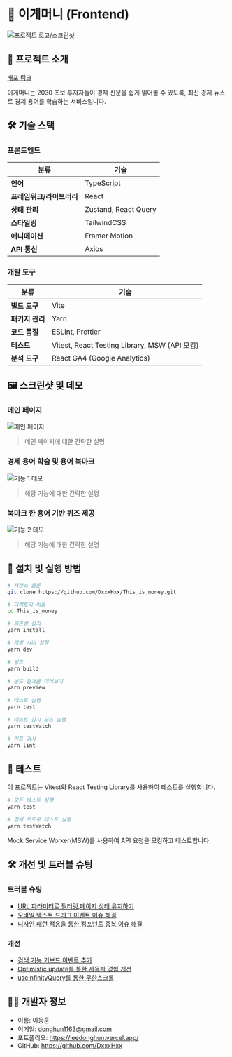 # 🎯 이게머니 (Frontend)

![프로젝트 로고/스크린샷](https://github.com/user-attachments/assets/74dc89ab-24e5-4734-b927-407d21b37e60)

## 📝 프로젝트 소개

[배포 링크](https://thisismoney.site/)

이게머니는 2030 초보 투자자들이 경제 신문을 쉽게 읽어볼 수 있도록, 최신 경제 뉴스로 경제 용어를 학습하는 서비스입니다.

## 🛠️ 기술 스택

### 프론트엔드
  | 분류 | 기술 |
|------|------|
| **언어** | TypeScript |
| **프레임워크/라이브러리** | React |
| **상태 관리** | Zustand, React Query|
| **스타일링** | TailwindCSS |
| **애니메이션** |Framer Motion |
| **API 통신** |Axios|


### 개발 도구
| 분류 | 기술 |
|------|------|
| **빌드 도구** | Vite |
| **패키지 관리** | Yarn |
| **코드 품질** | ESLint, Prettier|
| **테스트** | Vitest, React Testing Library, MSW (API 모킹)|
| **분석 도구** |React GA4 (Google Analytics) |

## 🖼️ 스크린샷 및 데모

### 메인 페이지
![메인 페이지](https://github.com/user-attachments/assets/74dc89ab-24e5-4734-b927-407d21b37e60)
> 메인 페이지에 대한 간략한 설명

### 경제 용어 학습 및 용어 북마크
![기능 1 데모](https://github.com/user-attachments/assets/86a61bca-a748-408b-9ccb-93bf57a9cbd7)
> 해당 기능에 대한 간략한 설명

### 북마크 한 용어 기반 퀴즈 제공
![기능 2 데모](https://github.com/user-attachments/assets/3b89ff86-ec58-4c1b-a7d7-b6b2abbb5ffd)
> 해당 기능에 대한 간략한 설명

## 🚀 설치 및 실행 방법

```bash
# 저장소 클론
git clone https://github.com/DxxxHxx/This_is_money.git

# 디렉토리 이동
cd This_is_money

# 의존성 설치
yarn install

# 개발 서버 실행
yarn dev

# 빌드
yarn build

# 빌드 결과물 미리보기
yarn preview

# 테스트 실행
yarn test

# 테스트 감시 모드 실행
yarn testWatch

# 린트 검사
yarn lint
```

## 🧪 테스트

이 프로젝트는 Vitest와 React Testing Library를 사용하여 테스트를 실행합니다.

```bash
# 모든 테스트 실행
yarn test

# 감시 모드로 테스트 실행
yarn testWatch
```

Mock Service Worker(MSW)를 사용하여 API 요청을 모킹하고 테스트합니다.

## 🛠️ 개선 및 트러블 슈팅

### 트러블 슈팅
- [URL 파라미터로 필터링,페이지 상태 유지하기](https://planet-parrotfish-56e.notion.site/URL-1d1b9afbb1e4806aabbde5a41761eee2)
- [모바일 텍스트 드래그 이벤트 이슈 해결](https://planet-parrotfish-56e.notion.site/1d1b9afbb1e4801c926fcca94b5fd32f)
- [디자인 패턴 적용을 통한 컴포넌트 중복 이슈 해결](https://planet-parrotfish-56e.notion.site/1d1b9afbb1e4807ea010c805d853e11f)

### 개선
- [검색 기능 키보드 이벤트 추가](https://planet-parrotfish-56e.notion.site/1b7b9afbb1e4814fb1c2f9b1f4fc805d)
- [Optimistic update를 통한 사용자 경험 개선](https://planet-parrotfish-56e.notion.site/Optimistic-update-1b7b9afbb1e4809b9473da962dbdc56e)
- [useInfinityQuery를 통한 무한스크롤](https://planet-parrotfish-56e.notion.site/useInfinityQuery-1b9b9afbb1e480198f7fed200763b8fd?pvs=74)


## 👨‍💻 개발자 정보

- 이름: 이동훈
- 이메일: donghun1163@gmail.com
- 포트폴리오: https://leedonghun.vercel.app/
- GitHub: https://github.com/DxxxHxx
